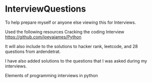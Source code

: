 # InterviewQuestions
To help prepare myself or anyone else viewing this for Interviews.

Used the following resources
Cracking the coding Interview
https://github.com/joeyajames/Python

It will also include to the solutions to hacker rank, leetcode, and 28 questions from ardendetrat.

I have also added solutions to the questions that I was asked during my interviews.

Elements of programming interviews in python
